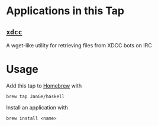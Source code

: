# Applications in this Tap

## [`xdcc`](https://github.com/JanGe/xdcc)
A wget-like utility for retrieving
  files from XDCC bots on IRC

# Usage
Add this tap to [Homebrew](http://brew.sh) with

    brew tap JanGe/haskell

Install an application with

    brew install <name>
